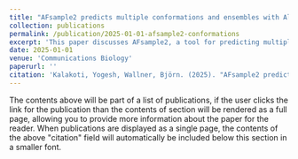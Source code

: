 ```yaml
---
title: "AFsample2 predicts multiple conformations and ensembles with AlphaFold2"
collection: publications
permalink: /publication/2025-01-01-afsample2-conformations
excerpt: 'This paper discusses AFsample2, a tool for predicting multiple conformations using AlphaFold2.'
date: 2025-01-01
venue: 'Communications Biology'
paperurl: ''
citation: 'Kalakoti, Yogesh, Wallner, Björn. (2025). "AFsample2 predicts multiple conformations and ensembles with AlphaFold2." <i>Communications Biology</i>. 8(1), 373.'
---
```



The contents above will be part of a list of publications, if the user clicks the link for the publication than the contents of section will be rendered as a full page, allowing you to provide more information about the paper for the reader. When publications are displayed as a single page, the contents of the above "citation" field will automatically be included below this section in a smaller font.
